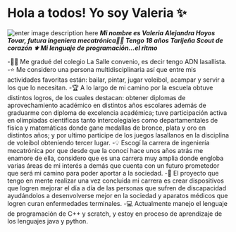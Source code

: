 # **Hola a todos! Yo soy Valeria** ✨
![enter image description here](https://user-images.githubusercontent.com/5713670/87202985-820dcb80-c2b6-11ea-9f56-7ec461c497c3.gif)
***Mi nombre es Valeria Alejandra Hoyos Tovar, futura ingeniera mecatrónica👩‍💻 
Tengo 18 años 
Tarijeña
Scout de corazón ⚜
Mi lenguaje de programación...el ritmo*** 

-👩‍🎓   Me gradué del colegio La Salle convenio,  es decir tengo ADN lasallista. 
-⭐  Me considero una persona multidisciplinaria así que entre mis actividades favoritas están: bailar, pintar, jugar voleibol, acampar y servir a los que lo necesitan. 
-🏆  A lo largo de mi camino por la escuela obtuve distintos logros, de los cuales destacan: obtener diplomas de aprovechamiento académico en distintos años escolares además de graduarme con diploma de excelencia académica; tuve participación activa en  olimpiadas científicas tanto intercolegiales como departamentales de física y matemáticas donde gane medallas de bronce, plata y oro en distintos años; y por ultimo participe de los juegos lasallanos en la disciplina de voleibol obteniendo tercer lugar. 
-💡  Escogí la carrera de ingeniería mecatrónica por que desde que la conocí hace unos años atrás me enamore de ella, considero que es una carrera muy amplia donde engloba varias áreas de mi interés a demás que cuenta con un futuro prometedor que será mi camino para poder aportar a la sociedad.
-🔬  El proyecto que tengo en mente realizar una vez concluida mi carrera es crear dispositivos que logren mejorar el día a día de las personas que sufren de discapacidad ayudándolos a desenvolverse mejor en la sociedad y aparatos médicos que logren curan enfermedades terminales.
-💻  Actualmente manejo el lenguaje de programación de C++ y scratch, y estoy en proceso de aprendizaje de los lenguajes java y python.
